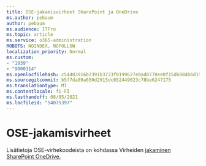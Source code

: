 ```yaml
---
title: OSE-jakamisvirheet SharePoint ja OneDrive
ms.author: pebaum
author: pebaum
ms.audience: ITPro
ms.topic: article
ms.service: o365-administration
ROBOTS: NOINDEX, NOFOLLOW
localization_priority: Normal
ms.custom:
- "1939"
- "9000314"
ms.openlocfilehash: c54483916b2391b3723f0199627ebad8778ee8f15d6884b6d19b1f59f7093918
ms.sourcegitcommit: b5f7da89a650d2915dc652449623c78be6247175
ms.translationtype: MT
ms.contentlocale: fi-FI
ms.lasthandoff: 08/05/2021
ms.locfileid: "54075397"
---
```

# <a name="ose-sharing-errors"></a>OSE-jakamisvirheet

Lisätietoja OSE-virhekoodeista on kohdassa Virheiden [jakaminen SharePoint OneDrive.](https://docs.microsoft.com/sharepoint/sharepoint-onedrive-error-message)
